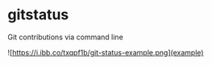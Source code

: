 # gitstatus
Git contributions via command line



![https://i.ibb.co/txqpf1b/git-status-example.png](example)

